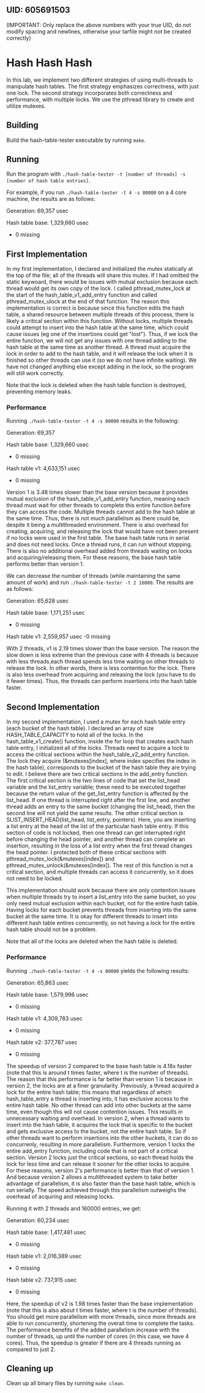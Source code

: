 ## UID: 605691503
(IMPORTANT: Only replace the above numbers with your true UID, do not modify spacing and newlines, otherwise your tarfile might not be created correctly)

# Hash Hash Hash

In this lab, we implement two different strategies of using multi-threads to manipulate hash tables. The first strategy emphasizes correctness, with just one lock. The second strategy incorporates both correctness and performance, with multiple locks. We use the pthread library to create and utilize  mutexes.

## Building

Build the hash-table-tester executable  by running ```make```.

## Running

Run the program with ```./hash-table-tester -t [number of threads] -s [number of hash table entries]```.

For example, if you run ```./hash-table-tester -t 4 -s 80000``` on a 4 core machine, the results are as follows:

Generation: 69,357 usec

Hash table base: 1,329,660 usec
- 0 missing


## First Implementation

In my first implementation, I declared and initialized the mutex statically at the top of the file; all of the threads will share this mutex. If I had omitted the static keywoard, there would be issues with mutual exclusion because each thread would get its own copy of the lock. I called pthread_mutex_lock at the start of the hash_table_v1_add_entry function and called pthread_mutex_ulock at the end of that function. The reason this implementation is correct is because since this function edits the hash table, a shared resource between multiple threads of this process, there is likely a critical section within this function. Without locks, multiple threads could attempt to insert into the hash table at the same time, which could cause issues (eg one of the insertions could get "lost"). Thus, if we lock the entire function, we will not get any issues with one thread adding to the hash table at the same time as another thread. A thread must acquire the lock in order to add to the hash table, and it will release the lock when it is finished so other threads can use it (so we do not have infinite waiting).  We have not changed anything else except adding in the lock, so the program will still work correctly.

Note that the lock is deleted when the hash table function is destroyed, preventing memory leaks.

### Performance

Running ```./hash-table-tester -t 4 -s 80000``` results in the following:

Generation: 69,357

Hash table base: 1,329,660 usec
- 0 missing

Hash table v1: 4,633,151 usec
- 0 missing

Version 1 is 3.48 times slower than the base version because it provides mutual exclusion of the hash_table_v1_add_entry function, meaning each thread must wait for other threads to complete this entire function before they can access the code. Multiple threads cannot add to the hash table at the same time. Thus, there is not much parallelism as there could be, despite it being a multithreaded environment. There is also overhead for creating, acquiring, and releasing the lock that would have not been present if no locks were used in the first table. The base hash table runs in serial and does not need locks. Once a thread runs, it can run without stopping. There is also no additional overhead added from threads waiting on locks and acquiring/releasing them. For these reasons, the base hash table performs better than version 1.

We can decrease the number of threads (while maintaining the same amount of work) and run ```./hash-table-tester -t 2 16000```. The results are as follows:

Generation: 65,628 usec

Hash table base: 1,171,251 usec
- 0 missing

Hash table v1: 2,559,957 usec
-0 missing

With 2 threads, v1 is 2.19 times slower than the base version. The reason the slow down is less extreme than the previous case with 4 threads is because with less threads,each thread spends less time waiting on other threads to release the lock. In other words, there is less contention for the lock. There is also less overhead from acquiring and releasing the lock (you have to do it fewer times). Thus, the threads can perform insertions into the hash table faster.

## Second Implementation

In my second implementation, I used a mutex for each hash table entry (each bucket of the hash table). I declared an array of size HASH_TABLE_CAPACITY to hold all of the locks. In the hash_table_v1_create() function, inside the for loop that creates each hash table entry, I initialized all of the locks. Threads need to acquire a lock to access the critical sections within the hash_table_v2_add_entry function. The lock they acquire (&mutexes[index], where index specifies the index in the hash table), corresponds to the bucket of the hash table they are trying to edit. I believe there are two critical sections in the add_entry function. The first critical section is the two lines of code that set the list_head variable and the list_entry variable; these need to be executed together because the return value of the get_list_entry function is affected by the list_head. If one thread is interrupted right after the first line, and another thread adds an entry to the same bucket (changing the list_head), then the second line will not yield the same results. The other critical section is SLIST_INSERT_HEAD(list_head, list_entry, pointers). Here, you are inserting a list entry at the head of the list of the particular hash table entry. If this section of code is not locked, then one thread can get interrupted right before changing the head pointer, and another thread can complete an insertion, resulting in the loss of a list entry when the first thread changes the head pointer. I protected both of these critical sections with pthread_mutex_lock(&mutexes[index]) and pthread_mutex_unlock(&mutexes[index]). The rest of this function is not a critical section, and multiple threads can access it concurrently, so it does not need to be locked.

This implementation should work because there are only contention issues when multiple threads try to insert a list_entry into the same bucket, so you only need mutual exclusion within each bucket, not for the entire hash table. Having locks for each bucket prevents threads from inserting into the same bucket at the same time. It is okay for different threads to insert into different hash table entires concurrently, so not having a lock for the entire hash table should not be a problem.

Note that all of the locks are deleted when the hash table is deleted.

### Performance

Running ```./hash-table-tester -t 4 -s 80000``` yields the following results:

Generation: 65,863 usec

Hash table base: 1,579,996 usec
- 0 missing

Hash table v1: 4,309,783 usec
- 0 missing

Hash table v2: 377,787 usec
- 0 missing

The speedup of version 2 compared to the base hash table is 4.18x faster (note that this is around t times faster, where t is the number of threads). The reason that this performance is far better than version 1 is because in version 2, the locks are at a finer granularity. Previously, a thread acquired a lock for the entire hash table; this means that regardless of which hash_table_entry a thread is inserting into, it has exclusive access to the entire hash table. No other thread can add into other buckets at the same time, even though this will not cause contention issues. This results in unnecessary waiting and overhead. In version 2, when a thread wants to insert into the hash table, it acquires the lock that is specific to the bucket and gets exclusive access to the bucket, not the entire hash table. So if other threads want to perform insertions into the other buckets, it can do so concurrenly, resulting in more parallelism. Furthermore, version 1 locks the entire add_entry function, including code that is not part of a critical section. Version 2 locks just the critical sections, so each thread holds the lock for less time and can release it sooner for the other locks to acquire. For these reasons, version 2's performance is better than that of version 1. And because version 2 allows a multithreaded system to take better advantage of parallelism, it is also faster than the base hash table, which is run serially. The speed achieved through this parallelism outweighs the overhead of acquiring and releasing locks.

Running it with 2 threads and 160000 entries, we get:

Generation: 60,234 usec

Hash table base: 1,417,481 usec
- 0 missing

Hash table v1: 2,016,389 usec
- 0 missing

Hash table v2: 737,915 usec
- 0 missing

Here, the speedup of v2 is 1.98 times faster than the base implementation (note that this is also about t times faster, where t is the number of threads). You should get more parallelism with more threads, since more threads are able to run concurrently, shortening the overall time to complete the tasks. The performance benefits of the added parallelism increase with the number of threads, up until the number of cores (in this case, we have 4 cores). Thus, the speedup is greater if there are 4 threads running as compared to just 2. 

## Cleaning up

Clean up all binary files by running ```make clean```.
